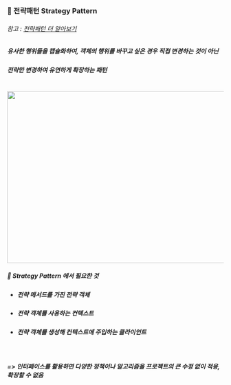### :pushpin: 전략패턴 Strategy Pattern
###### 참고 : [전략패턴 더 알아보기](https://6161990src.tistory.com/75)
##### 유사한 행위들을 캡슐화하여, 객체의 행위를 바꾸고 싶은 경우 직접 변경하는 것이 아닌 
##### 전략만 변경하여 유연하게 확장하는 패턴 

<br>


<img src="https://user-images.githubusercontent.com/74708028/110081950-07a73400-7dd0-11eb-94f1-ff8d722b1bba.jpg" width="550" height="400"/>

<br>

##### 📍  Strategy Pattern 에서 필요한 것
* ##### 전략 메서드를 가진 전략 객체
* ##### 전략 객체를 사용하는 컨텍스트
* ##### 전략 객체를 생성해 컨텍스트에 주입하는 클라이언트 

<br>

 ##### => 인터페이스를 활용하면 다양한 정책이나 알고리즘을 프로젝트의 큰 수정 없이 적용, 확장할 수 없음
